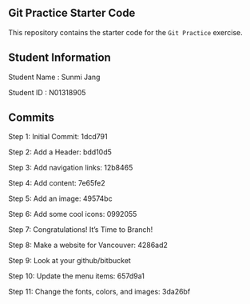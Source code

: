 ## Git Practice Starter Code

This repository contains the starter code for the `Git Practice` exercise. 


## Student Information

Student Name : Sunmi Jang

Student ID : N01318905


## Commits

Step 1: Initial Commit: 1dcd791

Step 2: Add a Header: bdd10d5

Step 3: Add navigation links: 12b8465

Step 4: Add content: 7e65fe2

Step 5: Add an image: 49574bc

Step 6: Add some cool icons: 0992055

Step 7: Congratulations! It’s Time to Branch!

Step 8: Make a website for Vancouver: 4286ad2

Step 9: Look at your github/bitbucket

Step 10: Update the menu items: 657d9a1

Step 11: Change the fonts, colors, and images: 3da26bf


 
